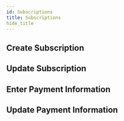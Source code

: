 ```yaml
---
id: Subscriptions
title: Subscriptions
hide_title
---
```


## Create Subscription
## Update Subscription
## Enter Payment Information
## Update Payment Information
